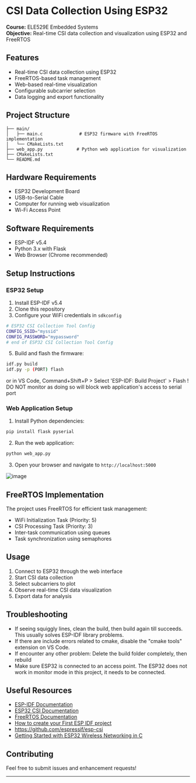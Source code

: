 # CSI Data Collection Using ESP32

**Course:** ELE529E Embedded Systems  
**Objective:** Real-time CSI data collection and visualization using ESP32 and FreeRTOS

## Features
- Real-time CSI data collection using ESP32
- FreeRTOS-based task management
- Web-based real-time visualization
- Configurable subcarrier selection
- Data logging and export functionality

## Project Structure
```
├── main/
│   ├── main.c              # ESP32 firmware with FreeRTOS implementation
│   └── CMakeLists.txt
├── web_app.py             # Python web application for visualization
├── CMakeLists.txt
└── README.md
```

## Hardware Requirements
- ESP32 Development Board
- USB-to-Serial Cable
- Computer for running web visualization
- Wi-Fi Access Point

## Software Requirements
- ESP-IDF v5.4
- Python 3.x with Flask
- Web Browser (Chrome recommended)

## Setup Instructions

### ESP32 Setup
1. Install ESP-IDF v5.4
2. Clone this repository
3. Configure your WiFi credentials in `sdkconfig`
```bash
# ESP32 CSI Collection Tool Config
CONFIG_SSID="myssid"
CONFIG_PASSWORD="mypassword"
# end of ESP32 CSI Collection Tool Config
```
5. Build and flash the firmware:
```bash
idf.py build
idf.py -p (PORT) flash
```
or in VS Code, Command+Shift+P > Select 'ESP-IDF: Build Project' > Flash
! DO NOT monitor as doing so will block web application's access to serial port

### Web Application Setup
1. Install Python dependencies:
```bash
pip install flask pyserial
```
2. Run the web application:
```bash
python web_app.py
```
3. Open your browser and navigate to `http://localhost:5000`

![image](https://github.com/user-attachments/assets/99b9bce7-e8c1-41d6-bc94-7a494d9b1ea7)


## FreeRTOS Implementation
The project uses FreeRTOS for efficient task management:
- WiFi Initialization Task (Priority: 5)
- CSI Processing Task (Priority: 3)
- Inter-task communication using queues
- Task synchronization using semaphores

## Usage
1. Connect to ESP32 through the web interface
2. Start CSI data collection
3. Select subcarriers to plot
4. Observe real-time CSI data visualization
5. Export data for analysis

## Troubleshooting
- If seeing squiggly lines, clean the build, then build again till succeeds. This usually solves ESP-IDF library problems.
- If there are include errors related to cmake, disable the "cmake tools" extension on VS Code.
- If encounter any other problem: Delete the build folder completely, then rebuild
- Make sure ESP32 is connected to an access point. The ESP32 does not work in monitor mode in this project, it needs to be connected.

## Useful Resources
- [ESP-IDF Documentation](https://docs.espressif.com/projects/esp-idf/en/latest/esp32/)
- [ESP32 CSI Documentation](https://docs.espressif.com/projects/esp-idf/en/latest/esp32/api-guides/wifi.html#wi-fi-channel-state-information)
- [FreeRTOS Documentation](https://www.freertos.org/Documentation/RTOS_book.html)
- [How to create your First ESP IDF project](https://www.youtube.com/watch?v=oHHOCdmLiII)  
- https://github.com/espressif/esp-csi  
- [Getting Started with ESP32 Wireless Networking in C](https://www.youtube.com/watch?v=_dRrarmQiAM)

## Contributing
Feel free to submit issues and enhancement requests!

---
